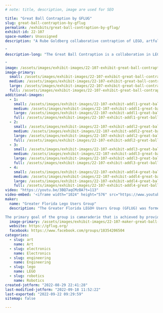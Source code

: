 ```yaml
---
# note: title, description, image are used for SEO

title: "Great Ball Contraption by GFLUG"
slug: great-ball-contraption-by-gflug
permalink: /exhibits/great-ball-contraption-by-gflug/
exhibit-id: 22-107
space-number: Unassigned
description: "A Rube Goldberg collaborative contraption of LEGO, artfully passing balls from module to module.

"
description-long: "The Great Ball Contraption is a collaboration in LEGO fans build modules.  These are combined on-site to form a large Rube Goldberg-style mechanical contraption.  The goal is to pass LEGO soccer balls and basketballs from one module to the next.  

"
image: /assets/images/exhibit-images/22-107-exhibit-great-ball-contraption-by-gflug-screenshot-2022-08-29-222056-large.jpg
image-primary: 
  small: /assets/images/exhibit-images/22-107-exhibit-great-ball-contraption-by-gflug-screenshot-2022-08-29-222056-small.jpg
  medium: /assets/images/exhibit-images/22-107-exhibit-great-ball-contraption-by-gflug-screenshot-2022-08-29-222056-medium.jpg
  large: /assets/images/exhibit-images/22-107-exhibit-great-ball-contraption-by-gflug-screenshot-2022-08-29-222056-large.jpg
  full: /assets/images/exhibit-images/22-107-exhibit-great-ball-contraption-by-gflug-screenshot-2022-08-29-222056-full.jpg
additional-images: 
  - 1:
    small: /assets/images/exhibit-images/22-107-exhibit-addl1-great-ball-contraption-by-gflug-screenshot-2022-08-29-221753-small.jpg
    medium: /assets/images/exhibit-images/22-107-exhibit-addl1-great-ball-contraption-by-gflug-screenshot-2022-08-29-221753-medium.jpg
    large: /assets/images/exhibit-images/22-107-exhibit-addl1-great-ball-contraption-by-gflug-screenshot-2022-08-29-221753-large.jpg
    full: /assets/images/exhibit-images/22-107-exhibit-addl1-great-ball-contraption-by-gflug-screenshot-2022-08-29-221753-full.jpg
  - 2:
    small: /assets/images/exhibit-images/22-107-exhibit-addl2-great-ball-contraption-by-gflug-screenshot-2022-08-29-221844-small.jpg
    medium: /assets/images/exhibit-images/22-107-exhibit-addl2-great-ball-contraption-by-gflug-screenshot-2022-08-29-221844-medium.jpg
    large: /assets/images/exhibit-images/22-107-exhibit-addl2-great-ball-contraption-by-gflug-screenshot-2022-08-29-221844-large.jpg
    full: /assets/images/exhibit-images/22-107-exhibit-addl2-great-ball-contraption-by-gflug-screenshot-2022-08-29-221844-full.jpg
  - 3:
    small: /assets/images/exhibit-images/22-107-exhibit-addl3-great-ball-contraption-by-gflug-screenshot-2022-08-29-222010-small.jpg
    medium: /assets/images/exhibit-images/22-107-exhibit-addl3-great-ball-contraption-by-gflug-screenshot-2022-08-29-222010-medium.jpg
    large: /assets/images/exhibit-images/22-107-exhibit-addl3-great-ball-contraption-by-gflug-screenshot-2022-08-29-222010-large.jpg
    full: /assets/images/exhibit-images/22-107-exhibit-addl3-great-ball-contraption-by-gflug-screenshot-2022-08-29-222010-full.jpg
  - 4:
    small: /assets/images/exhibit-images/22-107-exhibit-addl4-great-ball-contraption-by-gflug-screenshot-2022-08-29-222136-small.jpg
    medium: /assets/images/exhibit-images/22-107-exhibit-addl4-great-ball-contraption-by-gflug-screenshot-2022-08-29-222136-medium.jpg
    large: /assets/images/exhibit-images/22-107-exhibit-addl4-great-ball-contraption-by-gflug-screenshot-2022-08-29-222136-large.jpg
    full: /assets/images/exhibit-images/22-107-exhibit-addl4-great-ball-contraption-by-gflug-screenshot-2022-08-29-222136-full.jpg
video: "https://youtu.be/3BQ7aqCMzBA?t=113"
video-embed: '<iframe width="1024" height="576" src="https://www.youtube.com/embed/3BQ7aqCMzBA?start=113&feature=oembed" frameborder="0" allow="accelerometer; autoplay; clipboard-write; encrypted-media; gyroscope; picture-in-picture" allowfullscreen title="LEGO Great Ball Contraption Rube Goldberg machine - Brickworld Indy 2015"></iframe>'
maker: 
  name: "Greater Florida Lego Users Group"
  description: "The Greater Florida LEGO® Users Group (GFLUG) was formed in summer of 2000 for the sole purpose of giving Adult Fans of LEGO® (AFoL) a way to express their unique hobby. Over the years we have displayed at numerous model railroad shows, art festivals, Disney conventions and sci-fi conventions as a group. 

The primary goal of the group is camaraderie that is achieved by providing members the opportunity to meet other adults who share a common fascination with the LEGO®  hobby through correspondence, meetings, and events. We are a family oriented group with member’s spouses and children helping at select events and enjoying the fruits of our building labor."
  image-primary: /assets/images/exhibit-images/22-107-maker-great-ball-contraption-by-gflug-screenshot-2022-08-29-215858-medium.jpg
  website: https://gflug.org/
  facebook: https://www.facebook.com/groups/18354206504
categories: 
  - slug: art
    name: Art
  - slug: electronics
    name: Electronics
  - slug: engineering
    name: Engineering
  - slug: lego
    name: LEGO
  - slug: robotics
    name: Robotics
created-jotform: "2022-08-29 22:41:28"
last-modified-jotform: "2022-09-18 11:52:22"
last-exported: "2022-09-22 09:29:59"
sitemap: false

---
```

